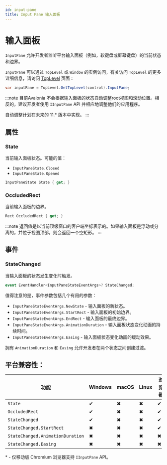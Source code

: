 ```yaml
---
id: input-pane
title: Input Pane 输入面板
---
```


# 输入面板 <MinVersion version="11.1" />

`InputPane` 允许开发者监听平台输入面板（例如，软键盘或屏幕键盘）的当前状态和边界。

`InputPane` 可以通过 `TopLevel` 或 `Window` 的实例访问，有关访问 `TopLevel` 的更多详细信息，请访问 [TopLevel](../toplevel) 页面：
```cs
var inputPane = TopLevel.GetTopLevel(control).InputPane;
```

:::note
目前Avalonia 不会根据输入面板的状态自动调整root视图和滚动位置。相反的，建议开发者使用 `IInputPane` API 并相应地调整他们的应用程序。

自动调整计划在未来的 11.* 版本中实现。
:::

## 属性

### State

当前输入面板状态。可能的值：
- `InputPaneState.Closed`
- `InputPaneState.Opened`

```cs
InputPaneState State { get; }
```

### OccludedRect

当前输入面板的边界。

```cs
Rect OccludedRect { get; }
```

:::note
返回值是以当前顶级窗口的客户端坐标表示的。如果输入面板是浮动或分离的，并位于视图顶部，则会返回一个空矩形。
:::

## 事件

### StateChanged

当输入面板的状态发生变化时触发。

```cs
event EventHandler<InputPaneStateEventArgs>? StateChanged;
```

值得注意的是，事件参数包括几个有用的参数：
- `InputPaneStateEventArgs.NewState` - 输入面板的新状态。
- `InputPaneStateEventArgs.StartRect` - 输入面板的初始边界。
- `InputPaneStateEventArgs.EndRect` - 输入面板的最终边界。
- `InputPaneStateEventArgs.AnimationDuration` - 输入面板状态变化动画的持续时间。
- `InputPaneStateEventArgs.Easing` - 输入面板状态变化动画的缓动效果。

拥有 `AnimationDuration` 和 `Easing` 允许开发者在两个状态之间创建过渡。

## 平台兼容性：

| 功能                  | Windows | macOS | Linux | 浏览器 | Android | iOS | Tizen |
|-----------------------|---------|-------|-------|--------|---------|-----|-------|
| `State`               | ✔       | ✖     | ✖     | ✔*     | ✔       | ✔   | ✖     |
| `OccludedRect`        | ✔       | ✖     | ✖     | ✔*     | ✔       | ✔   | ✖     |
| `StateChanged`        | ✔       | ✖     | ✖     | ✔*     | ✔       | ✔   | ✖     |
| `StateChanged.StartRect` | ✖     | ✖     | ✖     | ✔*     | ✔       | ✔   | ✖     |
| `StateChanged.AnimationDuration` | ✖    | ✖     | ✖     | ✖       | ✔       | ✔   | ✖     |
| `StateChanged.Easing` | ✖       | ✖     | ✖     | ✖       | ✔       | ✔   | ✖     |

\* - 仅移动版 Chromium 浏览器支持 `IInputPane` API。